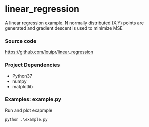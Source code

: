 # linear_regression
A linear regression example.
N normally distributed (X,Y) points are generated and gradient descent is used to minimize MSE 
### Source code
https://github.com/louipr/linear_regression


### Project Dependencies 
* Python37
* numpy
* matplotlib

### Examples: example.py
Run and plot exapmple
```
python .\example.py
```
